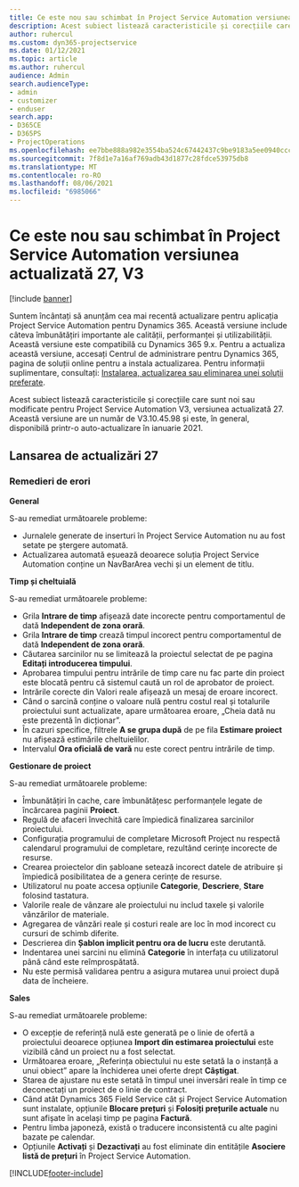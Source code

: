 ```yaml
---
title: Ce este nou sau schimbat în Project Service Automation versiunea actualizată 27, V3
description: Acest subiect listează caracteristicile și corecțiile care sunt disponibile în Project Service Automation V3, versiunea actualizată 27, V3.
author: ruhercul
ms.custom: dyn365-projectservice
ms.date: 01/12/2021
ms.topic: article
ms.author: ruhercul
audience: Admin
search.audienceType:
- admin
- customizer
- enduser
search.app:
- D365CE
- D365PS
- ProjectOperations
ms.openlocfilehash: ee7bbe888a982e3554ba524c67442437c9be9183a5ee0940ccc3261b4a4992e7
ms.sourcegitcommit: 7f8d1e7a16af769adb43d1877c28fdce53975db8
ms.translationtype: MT
ms.contentlocale: ro-RO
ms.lasthandoff: 08/06/2021
ms.locfileid: "6985066"
---
```

# <a name="whats-new-or-changed-in-project-service-automation-update-release-27-v3"></a>Ce este nou sau schimbat în Project Service Automation versiunea actualizată 27, V3

[!include [banner](../includes/psa-now-project-operations.md)]

Suntem încântați să anunțăm cea mai recentă actualizare pentru aplicația Project Service Automation pentru Dynamics 365. Această versiune include câteva îmbunătățiri importante ale calității, performanței și utilizabilității. Această versiune este compatibilă cu Dynamics 365 9.x. Pentru a actualiza această versiune, accesați Centrul de administrare pentru Dynamics 365, pagina de soluții online pentru a instala actualizarea. Pentru informații suplimentare, consultați: [Instalarea, actualizarea sau eliminarea unei soluții preferate](/power-platform/admin/install-remove-preferred-solution).

Acest subiect listează caracteristicile și corecțiile care sunt noi sau modificate pentru Project Service Automation V3, versiunea actualizată 27. Această versiune are un număr de V3.10.45.98 și este, în general, disponibilă printr-o auto-actualizare în ianuarie 2021.

## <a name="update-release-27"></a>Lansarea de actualizări 27

### <a name="bug-fixes"></a>Remedieri de erori

**General**

S-au remediat următoarele probleme:

- Jurnalele generate de inserturi în Project Service Automation nu au fost setate pe ștergere automată.
- Actualizarea automată eșuează deoarece soluția Project Service Automation conține un NavBarArea vechi și un element de titlu.

**Timp și cheltuială**

S-au remediat următoarele probleme:

- Grila **Intrare de timp** afișează date incorecte pentru comportamentul de dată **Independent de zona orară**.
- Grila **Intrare de timp** crează timpul incorect pentru comportamentul de dată **Independent de zona orară**.
- Căutarea sarcinilor nu se limitează la proiectul selectat de pe pagina **Editați introducerea timpului**.
- Aprobarea timpului pentru intrările de timp care nu fac parte din proiect este blocată pentru că sistemul caută un rol de aprobator de proiect.
- Intrările corecte din Valori reale afișează un mesaj de eroare incorect.
- Când o sarcină conține o valoare nulă pentru costul real și totalurile proiectului sunt actualizate, apare următoarea eroare, „Cheia dată nu este prezentă în dicționar”.
- În cazuri specifice, filtrele **A se grupa după** de pe fila **Estimare proiect** nu afișează estimările cheltuielilor.
- Intervalul **Ora oficială de vară** nu este corect pentru intrările de timp.

**Gestionare de proiect**

S-au remediat următoarele probleme:

- Îmbunătățiri în cache, care îmbunătățesc performanțele legate de încărcarea paginii **Proiect**.
- Regulă de afaceri învechită care împiedică finalizarea sarcinilor proiectului.
- Configurația programului de completare Microsoft Project nu respectă calendarul programului de completare, rezultând cerințe incorecte de resurse.
- Crearea proiectelor din șabloane setează incorect datele de atribuire și împiedică posibilitatea de a genera cerințe de resurse.
- Utilizatorul nu poate accesa opțiunile **Categorie**, **Descriere**, **Stare** folosind tastatura.
- Valorile reale de vânzare ale proiectului nu includ taxele și valorile vânzărilor de materiale.
- Agregarea de vânzări reale și costuri reale are loc în mod incorect cu cursuri de schimb diferite.
- Descrierea din **Șablon implicit pentru ora de lucru** este derutantă.
- Indentarea unei sarcini nu elimină **Categorie** în interfața cu utilizatorul până când este reîmprospătată.
- Nu este permisă validarea pentru a asigura mutarea unui proiect după data de încheiere.

**Sales**

S-au remediat următoarele probleme:

- O excepție de referință nulă este generată pe o linie de ofertă a proiectului deoarece opțiunea **Import din estimarea proiectului** este vizibilă când un proiect nu a fost selectat.
- Următoarea eroare, „Referința obiectului nu este setată la o instanță a unui obiect” apare la închiderea unei oferte drept **Câștigat**.
- Starea de ajustare nu este setată în timpul unei inversări reale în timp ce deconectați un proiect de o linie de contract.
- Când atât Dynamics 365 Field Service cât și Project Service Automation sunt instalate, opțiunile **Blocare prețuri** și **Folosiți prețurile actuale** nu sunt afișate în același timp pe pagina **Factură**.
- Pentru limba japoneză, există o traducere inconsistentă cu alte pagini bazate pe calendar.
- Opțiunile **Activați** și **Dezactivați** au fost eliminate din entitățile **Asociere listă de prețuri** în Project Service Automation.


[!INCLUDE[footer-include](../includes/footer-banner.md)]
